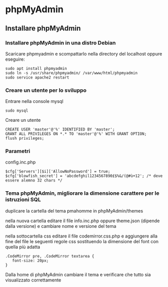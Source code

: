 # phpMyAdmin

## Installare phpMyAdmin

### Installare phpMyAdmin in una distro Debian

Scaricare phpmyadmin e scompattarlo nella directory del localhost oppure eseguire:

```
sudo apt install phpmyadmin
sudo ln -s /usr/share/phpmyadmin/ /var/www/html/phpmyadmin
sudo service apache2 restart
```

### Creare un utente per lo sviluppo

Entrare nella console mysql

```
sudo mysql
```

Creare un utente

```
CREATE USER 'master'@'%' IDENTIFIED BY 'master';
GRANT ALL PRIVILEGES ON *.* TO 'master'@'%' WITH GRANT OPTION;
flush privileges;
```

### Parametri

config.inc.php

```
$cfg['Servers'][$i]['AllowNoPassword'] = true;
$cfg['blowfish_secret'] = 'abcdefghil1234567890£$%&/(@#ù+12'; /* deve essere alemno 32 chars */
```

### Tema phpMyAdmin, migliorare la dimensione carattere per le istruzioni SQL

duplicare la cartella del tema pmahomme in phpMyAdmin/themes

nella nuova cartella editare il file info.inc.php oppure theme.json (dipende dalla versione) e cambiare nome e versione del tema

nella sottocartella css editare il file codemirror.css.php e aggiungere alla fine del file le seguenti regole css sostituendo la dimensione del font con quella più adatta

```
.CodeMirror pre, .CodeMirror textarea {
   font-size: 20px;
}
```

Dalla home di phpMyAdmin cambiare il tema e verificare che tutto sia visualizzato correttamente
